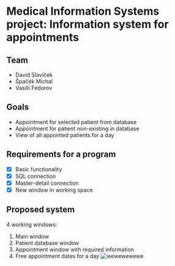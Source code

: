 # Medical Information Systems project: Information system for appointments

## Team
- David Slavíček
- Špaček Michal
- Vasilii Fedorov

## Goals
- Appointment for selected patient from database
- Appointment for patient non-existing in database
- View of all appointed patients for a day

## Requirements for a program
- [x] Basic functionality
- [x] SQL connection
- [x] Master-detail connection
- [x] New window in working space

## Proposed system
4 working windows:
1) Main window
2) Patient database window
3) Appointment window with required information
4) Free appointment dates for a day
![wewewewewe](https://user-images.githubusercontent.com/62359460/186744533-b370b49d-146d-4b35-a663-d1a4bdf70dcf.png)
